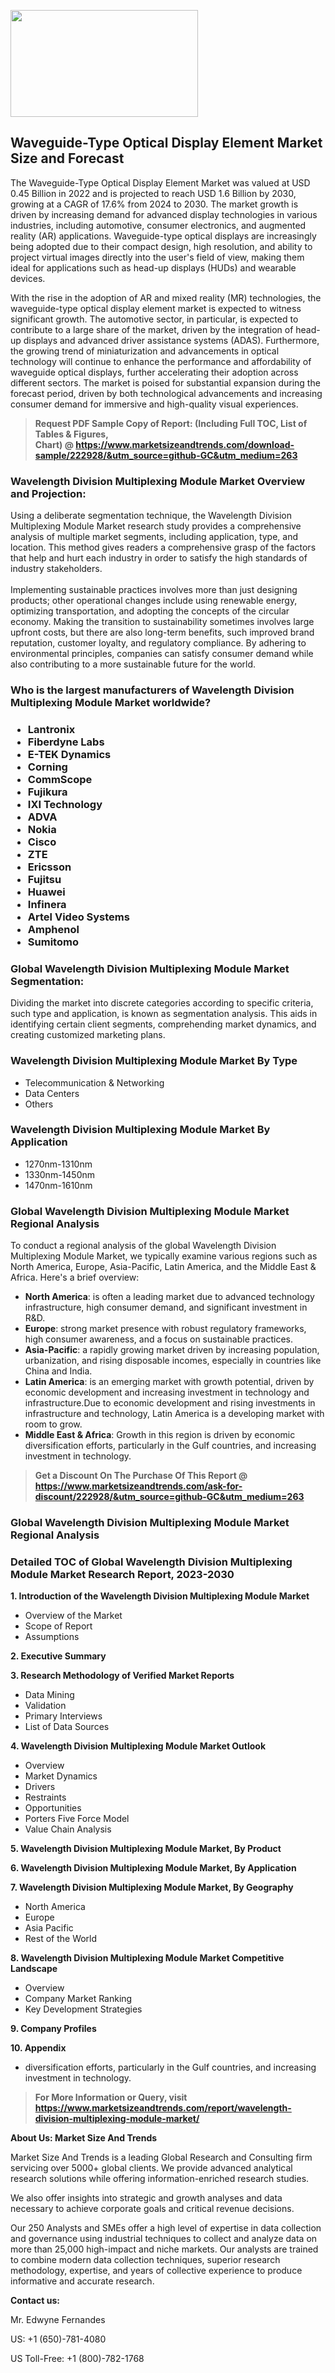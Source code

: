 <p><img class="alignnone size-medium wp-image-20088" src="https://ffe5etoiles.com/wp-content/uploads/2024/12/MST1-300x171.png" alt="" width="300" height="171" /></p><h2>Waveguide-Type Optical Display Element Market Size and Forecast</h2><p>The Waveguide-Type Optical Display Element Market was valued at USD 0.45 Billion in 2022 and is projected to reach USD 1.6 Billion by 2030, growing at a CAGR of 17.6% from 2024 to 2030. The market growth is driven by increasing demand for advanced display technologies in various industries, including automotive, consumer electronics, and augmented reality (AR) applications. Waveguide-type optical displays are increasingly being adopted due to their compact design, high resolution, and ability to project virtual images directly into the user's field of view, making them ideal for applications such as head-up displays (HUDs) and wearable devices.</p><p>With the rise in the adoption of AR and mixed reality (MR) technologies, the waveguide-type optical display element market is expected to witness significant growth. The automotive sector, in particular, is expected to contribute to a large share of the market, driven by the integration of head-up displays and advanced driver assistance systems (ADAS). Furthermore, the growing trend of miniaturization and advancements in optical technology will continue to enhance the performance and affordability of waveguide optical displays, further accelerating their adoption across different sectors. The market is poised for substantial expansion during the forecast period, driven by both technological advancements and increasing consumer demand for immersive and high-quality visual experiences.</p></p><blockquote id="" class=""><strong>Request PDF Sample Copy of Report: (Including Full TOC, List of Tables &amp; Figures, Chart)&nbsp;@&nbsp;<strong><a href="https://www.marketsizeandtrends.com/download-sample/222928/&utm_source=github-GC&utm_medium=263" target="_blank">https://www.marketsizeandtrends.com/download-sample/222928/&utm_source=github-GC&utm_medium=263</a></strong></strong></blockquote><h3 id="" class="">Wavelength Division Multiplexing Module Market&nbsp;Overview and Projection:</h3><p id="" class="">Using a deliberate segmentation technique, the Wavelength Division Multiplexing Module Market research study provides a comprehensive analysis of multiple market segments, including application, type, and location. This method gives readers a comprehensive grasp of the factors that help and hurt each industry in order to satisfy the high standards of industry stakeholders. <br /> <br />Implementing sustainable practices involves more than just designing products; other operational changes include using renewable energy, optimizing transportation, and adopting the concepts of the circular economy. Making the transition to sustainability sometimes involves large upfront costs, but there are also long-term benefits, such improved brand reputation, customer loyalty, and regulatory compliance. By adhering to environmental principles, companies can satisfy consumer demand while also contributing to a more sustainable future for the world.</p><h3 id="" class="">Who is the largest manufacturers of&nbsp;Wavelength Division Multiplexing Module Market worldwide?</h3><h3 class=""><p><ul><li>Lantronix </li><li> Fiberdyne Labs </li><li> E-TEK Dynamics </li><li> Corning </li><li> CommScope </li><li> Fujikura </li><li> IXI Technology </li><li> ADVA </li><li> Nokia </li><li> Cisco </li><li> ZTE </li><li> Ericsson </li><li> Fujitsu </li><li> Huawei </li><li> Infinera </li><li> Artel Video Systems </li><li> Amphenol </li><li> Sumitomo</li></ul></p></h3><h3 id="" class="">Global&nbsp;Wavelength Division Multiplexing Module Market Segmentation:</h3><p id="" class="">Dividing the market into discrete categories according to specific criteria, such type and application, is known as segmentation analysis. This aids in identifying certain client segments, comprehending market dynamics, and creating customized marketing plans.</p><h3 id="" class="">Wavelength Division Multiplexing Module Market&nbsp;By Type</h3><p><p><ul><li>Telecommunication & Networking</li><li> Data Centers</li><li> Others</p></li></ul></p></p><h3 id="" class="">Wavelength Division Multiplexing Module Market&nbsp;By Application</h3><p class=""><p><ul><li>1270nm-1310nm</li><li> 1330nm-1450nm</li><li> 1470nm-1610nm</li></ul></p></p><h3 id="" class="">Global Wavelength Division Multiplexing Module Market Regional Analysis</h3><p id="" class="">To conduct a regional analysis of the global Wavelength Division Multiplexing Module Market, we typically examine various regions such as North America, Europe, Asia-Pacific, Latin America, and the Middle East &amp; Africa. Here's a brief overview:</p><ul><li><strong>North America</strong>: is often a leading market due to advanced technology infrastructure, high consumer demand, and significant investment in R&amp;D.</li><li><strong>Europe</strong>: strong market presence with robust regulatory frameworks, high consumer awareness, and a focus on sustainable practices.</li><li><strong>Asia-Pacific</strong>: a rapidly growing market driven by increasing population, urbanization, and rising disposable incomes, especially in countries like China and India.</li><li><strong>Latin America</strong>: is an emerging market with growth potential, driven by economic development and increasing investment in technology and infrastructure.Due to economic development and rising investments in infrastructure and technology, Latin America is a developing market with room to grow.</li><li><strong>Middle East &amp; Africa</strong>: Growth in this region is driven by economic diversification efforts, particularly in the Gulf countries, and increasing investment in technology.</li></ul><blockquote id="" class=""><strong>Get a Discount On The Purchase Of This Report @ <strong><a href="https://www.marketsizeandtrends.com/ask-for-discount/222928/&utm_source=github-GC&utm_medium=263" target="_blank">https://www.marketsizeandtrends.com/ask-for-discount/222928/&utm_source=github-GC&utm_medium=263</a></strong></strong></blockquote><h3 id="" class="">Global Wavelength Division Multiplexing Module Market Regional Analysis</h3><h3 id="" class="">Detailed TOC of Global Wavelength Division Multiplexing Module Market Research Report, 2023-2030</h3><p id="" class=""><strong>1. Introduction of the Wavelength Division Multiplexing Module Market</strong></p><ul><li>Overview of the Market</li><li>Scope of Report</li><li>Assumptions</li></ul><p id="" class=""><strong>2. Executive Summary</strong></p><p id="" class=""><strong>3. Research Methodology of Verified Market Reports</strong></p><ul><li>Data Mining</li><li>Validation</li><li>Primary Interviews</li><li>List of Data Sources</li></ul><p id="" class=""><strong>4. Wavelength Division Multiplexing Module Market Outlook</strong></p><ul><li>Overview</li><li>Market Dynamics</li><li>Drivers</li><li>Restraints</li><li>Opportunities</li><li>Porters Five Force Model</li><li>Value Chain Analysis</li></ul><p id="" class=""><strong>5. Wavelength Division Multiplexing Module Market, By Product</strong></p><p id="" class=""><strong>6. Wavelength Division Multiplexing Module Market, By Application</strong></p><p id="" class=""><strong>7. Wavelength Division Multiplexing Module Market, By Geography</strong></p><ul><li>North America</li><li>Europe</li><li>Asia Pacific</li><li>Rest of the World</li></ul><p id="" class=""><strong>8. Wavelength Division Multiplexing Module Market Competitive Landscape</strong></p><ul><li>Overview</li><li>Company Market Ranking</li><li>Key Development Strategies</li></ul><p id="" class=""><strong>9. Company Profiles</strong></p><p id="" class=""><strong>10. Appendix</strong></p><ul><li>diversification efforts, particularly in the Gulf countries, and increasing investment in technology.</li></ul><blockquote id="" class=""><strong>For More Information or Query, visit <strong><strong><a href="https://www.marketsizeandtrends.com/report/wavelength-division-multiplexing-module-market/" target="_blank">https://www.marketsizeandtrends.com/report/wavelength-division-multiplexing-module-market/</a></strong></strong></strong></blockquote><p id="" class=""><strong>About Us: Market Size And Trends</strong></p><p id="" class="">Market Size And Trends is a leading Global Research and Consulting firm servicing over 5000+ global clients. We provide advanced analytical research solutions while offering information-enriched research studies.</p><p id="" class="">We also offer insights into strategic and growth analyses and data necessary to achieve corporate goals and critical revenue decisions.</p><p id="" class="">Our 250 Analysts and SMEs offer a high level of expertise in data collection and governance using industrial techniques to collect and analyze data on more than 25,000 high-impact and niche markets. Our analysts are trained to combine modern data collection techniques, superior research methodology, expertise, and years of collective experience to produce informative and accurate research.</p><p id="" class=""><strong>Contact us:</strong></p><p id="" class="">Mr. Edwyne Fernandes</p><p id="" class="">US: +1 (650)-781-4080</p><p id="" class="">US Toll-Free: +1 (800)-782-1768</p>
